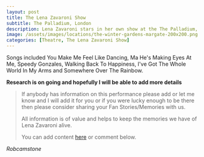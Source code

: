 ```yaml
---
layout: post
title: The Lena Zavaroni Show
subtitle: The Palladium, London
description: Lena Zavaroni stars in her own show at the The Palladium, London for one week.
image: /assets/images/locations/the-winter-gardens-margate-200x200.png
categories: [Theatre, The Lena Zavaroni Show]
---
```


Songs included You Make Me Feel Like Dancing, Ma He's Making Eyes At Me, Speedy Gonzales, Walking Back To Happiness, I've Got The Whole World In My Arms and Somewhere Over The Rainbow.

**Research is on going and hopefully I will be able to add more details**
> If anybody has information on this performance please add or let me know and I will add it for you or if you were lucky enough to be there then please consider sharing your Fan Stories/Memories with us.
>
> All information is of value and helps to keep the memories we have of Lena Zavaroni alive.
>
> You can add content [here](https://github.com/FanzOfLenaZavaroni/fanzoflenazavaroni.github.io) or comment below.

<cite>Robcamstone</cite>
